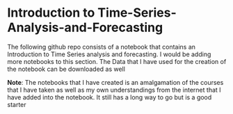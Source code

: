 # Introduction to Time-Series-Analysis-and-Forecasting

The following github repo consists of a notebook that contains an Introduction to Time Series 
analysis and forecasting. I would be adding more notebooks to this section. The Data that I have used for the creation of the notebook can be downloaded as well

**Note**: The notebooks that I have created is an amalgamation of the courses that I have taken as well as my own understandings from the internet that I have added into the notebook. It still has a long way to go but is a good starter




